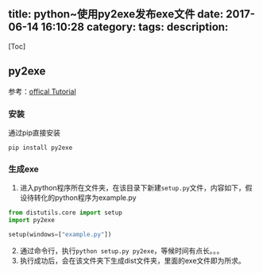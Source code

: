 title: python~使用py2exe发布exe文件
date: 2017-06-14 16:10:28
category:
tags:
description:
---
[Toc]

## py2exe

参考：[offical Tutorial](http://www.py2exe.org/index.cgi/Tutorial)

### 安装

通过pip直接安装
```
pip install py2exe
```

### 生成exe

1. 进入python程序所在文件夹，在该目录下新建`setup.py`文件，内容如下，假设待转化的python程序为example.py
``` python
from distutils.core import setup
import py2exe

setup(windows=["example.py"])
```

2. 通过命令行，执行`python setup.py py2exe`，等候时间有点长。。。
3. 执行成功后，会在该文件夹下生成dist文件夹，里面的exe文件即为所求。
